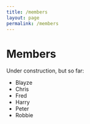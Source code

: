 ```yaml
---
title: /members
layout: page
permalink: /members
---
```


# Members
Under construction, but so far:
- Blayze
- Chris
- Fred
- Harry
- Peter
- Robbie

